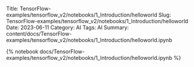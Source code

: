 Title: TensorFlow-examples/tensorflow_v2/notebooks/1_Introduction/helloworld
Slug: TensorFlow-examples/tensorflow_v2/notebooks/1_Introduction/helloworld
Date: 2023-06-11
Category: AI
Tags: AI
Summary: content/docs/TensorFlow-examples/tensorflow_v2/notebooks/1_Introduction/helloworld.ipynb

{% notebook docs/TensorFlow-examples/tensorflow_v2/notebooks/1_Introduction/helloworld.ipynb %}